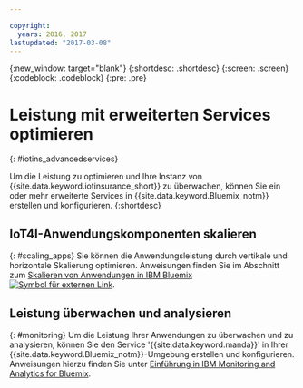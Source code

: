```yaml
---

copyright:
  years: 2016, 2017
lastupdated: "2017-03-08"
---
```


<!-- Common attributes used in the template are defined as follows: -->
{:new_window: target="blank"}
{:shortdesc: .shortdesc}
{:screen: .screen}
{:codeblock: .codeblock}
{:pre: .pre}



<!-- {{site.data.keyword.iotinsurance_full}}  {{site.data.keyword.iotinsurance_short}}  -->


# Leistung mit erweiterten Services optimieren
{: #iotins_advancedservices}


Um die Leistung zu optimieren und Ihre Instanz von {{site.data.keyword.iotinsurance_short}} zu überwachen, können Sie ein oder mehr erweiterte Services in {{site.data.keyword.Bluemix_notm}} erstellen und konfigurieren.
{:shortdesc}

## IoT4I-Anwendungskomponenten skalieren
{: #scaling_apps}
Sie können die Anwendungsleistung durch vertikale und horizontale Skalierung optimieren. Anweisungen finden Sie im Abschnitt zum [Skalieren von Anwendungen in IBM Bluemix ![Symbol für externen Link](../../icons/launch-glyph.svg)](http://www.ibm.com/developerworks/cloud/library/cl-bluemix-autoscale/).

## Leistung überwachen und analysieren
{: #monitoring}
Um die Leistung Ihrer Anwendungen zu überwachen und zu analysieren, können Sie den Service '{{site.data.keyword.manda}}' in Ihrer {{site.data.keyword.Bluemix_notm}}-Umgebung erstellen und konfigurieren. Anweisungen hierzu finden Sie unter [Einführung in IBM Monitoring and Analytics for Bluemix](../monana/index.html#gettingstartedtemplate).

<!-- ### Monitoring logging information with Logmet

https://console.ng.bluemix.net/docs/services/MessageHub/index.html#messagehub072
-->

<!--
### Monitoring with New Relic
For additional monitoring, you can use New Relic, a third-party service that provides monitoring metrics for your application. For instructions to create the New Relic service in your {{site.data.keyword.Bluemix_notm}} environment, see [Using New Relic](https://console.ng.bluemix.net/docs/runtimes/liberty/newRelic.html).
-->
